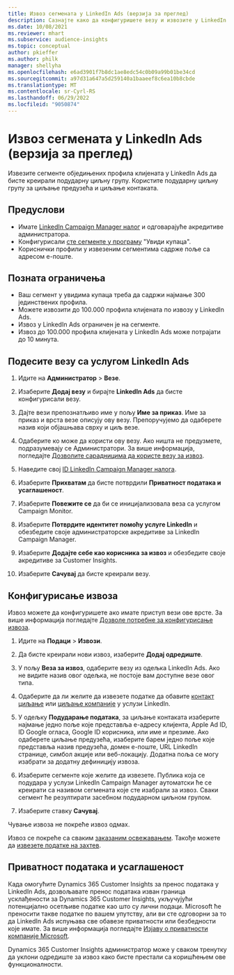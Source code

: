 ```yaml
---
title: Извоз сегмената у LinkedIn Ads (верзија за преглед)
description: Сазнајте како да конфигуришете везу и извозите у LinkedIn Ads.
ms.date: 10/08/2021
ms.reviewer: mhart
ms.subservice: audience-insights
ms.topic: conceptual
author: pkieffer
ms.author: philk
manager: shellyha
ms.openlocfilehash: e6ad3901f7b8dc1ae8edc54c0b09a99b01be34cd
ms.sourcegitcommit: a97d31a647a5d259140a1baaeef8c6ea10b8cbde
ms.translationtype: MT
ms.contentlocale: sr-Cyrl-RS
ms.lasthandoff: 06/29/2022
ms.locfileid: "9050874"
---
```

# <a name="export-segments-to-linkedin-ads-preview"></a>Извоз сегмената у LinkedIn Ads (верзија за преглед)

Извезите сегменте обједињених профила клијената у LinkedIn Ads да бисте креирали подударну циљну групу. Користите подударну циљну групу за циљање предузећа и циљање контаката.

## <a name="prerequisites"></a>Предуслови

-   Имате [LinkedIn Campaign Manager налог](https://business.linkedin.com/marketing-solutions/ads) и одговарајуће акредитиве администратора.
-   Конфигурисали [сте сегменте у програму](segments.md) "Увиди купаца".
-   Кориснички профили у извезеним сегментима садрже поље са адресом е-поште.

## <a name="known-limitations"></a>Позната ограничења

- Ваш сегмент у увидима купаца треба да садржи најмање 300 јединствених профила. 
- Можете извозити до 100.000 профила клијената по извозу у LinkedIn Ads.
- Извоз у LinkedIn Ads ограничен је на сегменте.
- Извоз до 100.000 профила клијената у LinkedIn Ads може потрајати до 10 минута. 

## <a name="set-up-the-connection-to-linkedin-ads"></a>Подесите везу са услугом LinkedIn Ads

1. Идите на **Администратор** > **Везе**.

1. Изаберите **Додај везу** и бирајте **LinkedIn Ads** да бисте конфигурисали везу.

1. Дајте вези препознатљиво име у пољу **Име за приказ**. Име за приказ и врста везе описују ову везу. Препоручујемо да одаберете назив који објашњава сврху и циљ везе.

1. Одаберите ко може да користи ову везу. Ако ништа не предузмете, подразумевају се Администратори. За више информација, погледајте [Дозволите сарадницима да користе везу за извоз](connections.md#allow-contributors-to-use-a-connection-for-exports).

1. Наведите свој [ID LinkedIn Campaign Manager налога](https://www.linkedin.com/help/lms/answer/a424270).

1. Изаберите **Прихватам** да бисте потврдили **Приватност података и усаглашеност**.

1. Изаберите **Повежите се** да би се иницијализовала веза са услугом Campaign Monitor.

1. Изаберите **Потврдите идентитет помоћу услуге LinkedIn** и обезбедите своје администраторске акредитиве за LinkedIn Campaign Manager.

1. Изаберите **Додајте себе као корисника за извоз** и обезбедите своје акредитиве за Customer Insights.

1. Изаберите **Сачувај** да бисте креирали везу.

## <a name="configure-an-export"></a>Конфигурисање извоза

Извоз можете да конфигуришете ако имате приступ вези ове врсте. За више информација погледајте [Дозволе потребне за конфигурисање извоза](export-destinations.md#set-up-a-new-export).

1. Идите на **Подаци** > **Извози**.

1. Да бисте креирали нови извоз, изаберите **Додај одредиште**.

1. У пољу **Веза за извоз**, одаберите везу из одељка LinkedIn Ads. Ако не видите назив овог одељка, не постоје вам доступне везе овог типа.

1. Одаберите да ли желите да извезете податке да обавите [контакт циљање](https://business.linkedin.com/marketing-solutions/ad-targeting/contact-targeting) или [циљање компаније](https://business.linkedin.com/marketing-solutions/ad-targeting/account-targeting) у услузи LinkedIn. 

1. У одељку **Подударање података**, за циљање контаката изаберите најмање једно поље које представља е-адресу клијента, Apple Ad ID, ID Google огласа, Google ID корисника, или име и презиме. Ако одаберете циљање предузећа, изаберите барем једно поље које представља назив предузећа, домен е-поште, URL LinkedIn странице, симбол акције или веб-локацију. Додатна поља се могу изабрати за додатну дефиницију извоза. 

1. Изаберите сегменте које желите да извезете. Публика која се подудара у услузи LinkedIn Campaign Manager аутоматски ће се креирати са називом сегмената које сте изабрали за извоз. Сваки сегмент ће резултирати засебном подударном циљном групом. 

1. Изаберите ставку **Сачувај**.

Чување извоза не покреће извоз одмах.

Извоз се покреће са сваким [заказаним освежавањем](system.md#schedule-tab). Такође можете да [извезете податке на захтев](export-destinations.md#run-exports-on-demand). 


## <a name="data-privacy-and-compliance"></a>Приватност података и усаглашеност

Када омогућите Dynamics 365 Customer Insights за пренос података у LinkedIn Ads, дозвољавате пренос података изван граница усклађености за Dynamics 365 Customer Insights, укључујући потенцијално осетљиве податке као што су лични подаци. Microsoft ће преносити такве податке по вашем упутству, али ви сте одговорни за то да LinkedIn Ads испуњава све обавезе приватности или безбедности које имате. За више информација погледајте [Изјаву о приватности компаније Microsoft](https://go.microsoft.com/fwlink/?linkid=396732).

Dynamics 365 Customer Insights администратор може у сваком тренутку да уклони одредиште за извоз како бисте престали са коришћењем ове функционалности.
